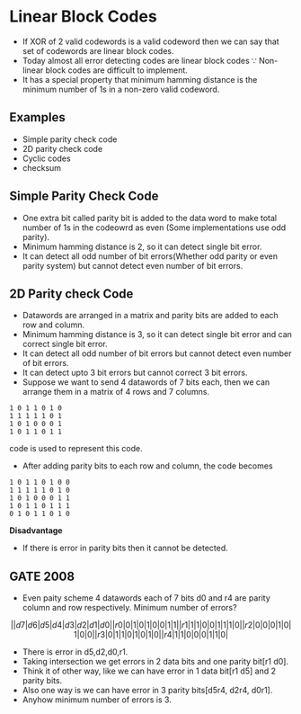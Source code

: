 # Linear Block Codes

- If XOR of 2 valid codewords is a valid codeword then we can say that set of codewords are linear block codes.
- Today almost all error detecting codes are linear block codes $\because$ Non-linear block codes are difficult to implement.
- It has a special property that minimum hamming distance is the minimum number of 1s in a non-zero valid codeword.

## Examples

- Simple parity check code
- 2D parity check code
- Cyclic codes
- checksum

## Simple Parity Check Code

- One extra bit called parity bit is added to the data word to make total number of 1s in the codeowrd as even (Some implementations use odd parity).
- Minimum hamming distance is 2, so it can detect single bit error.
- It can detect all odd number of bit errors(Whether odd parity or even parity system) but cannot detect even number of bit errors.

## 2D Parity check Code

- Datawords are arranged in a matrix and parity bits are added to each row and column.
- Minimum hamming distance is 3, so it can detect single bit error and can correct single bit error.
- It can detect all odd number of bit errors but cannot detect even number of bit errors.
- It can detect upto 3 bit errors but cannot correct 3 bit errors.
- Suppose we want to send 4 datawords of 7 bits each, then we can arrange them in a matrix of 4 rows and 7 columns. 
```
1 0 1 1 0 1 0
1 1 1 1 1 0 1
1 0 1 0 0 0 1
1 0 1 1 0 1 1
```
code is used to represent this code.
- After adding parity bits to each row and column, the code becomes
```
1 0 1 1 0 1 0 0
1 1 1 1 1 0 1 0
1 0 1 0 0 0 1 1
1 0 1 1 0 1 1 1
0 1 0 1 1 0 1 0
```

**Disadvantage**
- If there is error in parity bits then it cannot be detected.

## GATE 2008
- Even paity scheme 4 datawords each of 7 bits d0 and r4 are parity column and row respectively. Minimum number of errors?
```math
|   |d7|d6|d5|d4|d3|d2|d1|d0|
|r0 |0 |1 |0 |1 |0 |0 |1 |1 |
|r1 |1 |1 |0 |0 |1 |1 |1 |0 |
|r2 |0 |0 |0 |1 |0 |1 |0 |0 |
|r3 |0 |1 |1 |0 |1 |0 |1 |0 |
|r4 |1 |1 |0 |0 |0 |1 |1 |0 |
```
- There is error in d5,d2,d0,r1.
- Taking intersection we get errors in 2 data bits and one parity bit[r1 d0].
- Think it of other way, like we can have error in 1 data bit[r1 d5] and 2 parity bits.
- Also one way is we can have error in 3 parity bits[d5r4, d2r4, d0r1].
- Anyhow minimum number of errors is 3.